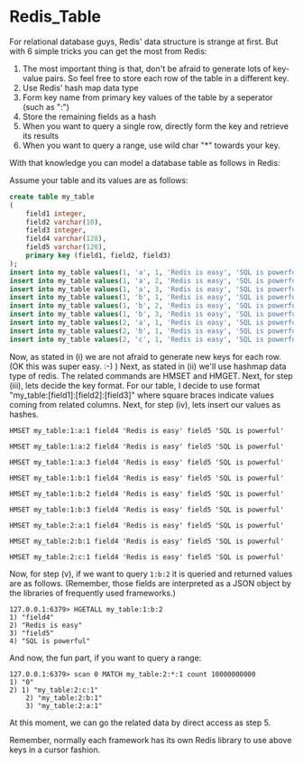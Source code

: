 # Redis_Table

For relational database guys, Redis' data structure is strange at first.
But with 6 simple tricks you can get the most from Redis:

1. The most important thing is that, don't be afraid to generate lots of key-value pairs. So feel free to store each row of the table in a different key.
2. Use Redis' hash map data type
3. Form key name from primary key values of the table by a seperator (such as ":")
4. Store the remaining fields as a hash
5. When you want to query a single row, directly form the key and retrieve its results
6. When you want to query a range, use wild char "*" towards your key.

With that knowledge you can model a database table as follows in Redis:

Assume your table and its values are as follows:
```SQL
create table my_table
(
	field1 integer,
	field2 varchar(10),
	field3 integer,
	field4 varchar(128),
	field5 varchar(128),
	primary key (field1, field2, field3)
);
insert into my_table values(1, 'a', 1, 'Redis is easy', 'SQL is powerful');
insert into my_table values(1, 'a', 2, 'Redis is easy', 'SQL is powerful');
insert into my_table values(1, 'a', 3, 'Redis is easy', 'SQL is powerful');
insert into my_table values(1, 'b', 1, 'Redis is easy', 'SQL is powerful');
insert into my_table values(1, 'b', 2, 'Redis is easy', 'SQL is powerful');
insert into my_table values(1, 'b', 3, 'Redis is easy', 'SQL is powerful');
insert into my_table values(2, 'a', 1, 'Redis is easy', 'SQL is powerful');
insert into my_table values(2, 'b', 1, 'Redis is easy', 'SQL is powerful');
insert into my_table values(2, 'c', 1, 'Redis is easy', 'SQL is powerful');
```

Now, as stated in (i) we are not afraid to generate new keys for each row. (OK this was super easy. :-) )
Next, as stated in (ii) we'll use hashmap data type of redis. The related commands are HMSET and HMGET.
Next, for step (iii), lets decide the key format. For our table, I decide to use format "my_table:[field1]:[field2]:[field3]" where square braces indicate values coming from related columns.
Next, for step (iv), lets insert our values as hashes.
```Redis
HMSET my_table:1:a:1 field4 'Redis is easy' field5 'SQL is powerful'
```
```Redis
HMSET my_table:1:a:2 field4 'Redis is easy' field5 'SQL is powerful'
```
```Redis
HMSET my_table:1:a:3 field4 'Redis is easy' field5 'SQL is powerful'
```
```Redis
HMSET my_table:1:b:1 field4 'Redis is easy' field5 'SQL is powerful'
```
```Redis
HMSET my_table:1:b:2 field4 'Redis is easy' field5 'SQL is powerful'
```
```Redis
HMSET my_table:1:b:3 field4 'Redis is easy' field5 'SQL is powerful'
```
```Redis
HMSET my_table:2:a:1 field4 'Redis is easy' field5 'SQL is powerful'
```
```Redis
HMSET my_table:2:b:1 field4 'Redis is easy' field5 'SQL is powerful'
```
```Redis
HMSET my_table:2:c:1 field4 'Redis is easy' field5 'SQL is powerful'
```
Now, for step (v), if we want to query ```1:b:2``` it is queried and returned values are as follows. (Remember, those fields are interpreted as a JSON object by the libraries of frequently used frameworks.)
```Redis
127.0.0.1:6379> HGETALL my_table:1:b:2
1) "field4"
2) "Redis is easy"
3) "field5"
4) "SQL is powerful"
```
And now, the fun part, if you want to query a range:
```Redis
127.0.0.1:6379> scan 0 MATCH my_table:2:*:1 count 10000000000
1) "0"
2) 1) "my_table:2:c:1"
	2) "my_table:2:b:1"
	3) "my_table:2:a:1"
```
At this moment, we can go the related data by direct access as step 5.

Remember, normally each framework has its own Redis library to use above keys in a cursor fashion.